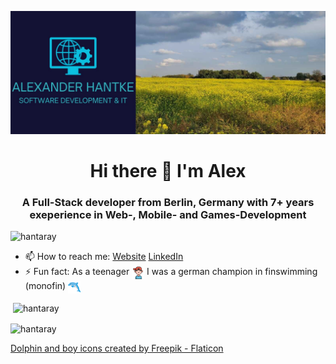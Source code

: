 ![logo](https://github.com/hantaray/hantaray/blob/28ac115d9d41fc0551ca4af7c29bdcb942ad7a74/assets/images/back_github.jpg)

<h1 align="center">Hi there 👋 I'm Alex</h1>
<h3 align="center">A Full-Stack developer from Berlin, Germany with 7+ years exeperience in Web-, Mobile- and Games-Development</h3>

<p align="left"> <img src="https://komarev.com/ghpvc/?username=hantaray&label=Profile%20views&color=0e75b6&style=flat" alt="hantaray" /> </p>

- 📫 How to reach me: [Website](https://www.alexander-hantke.com/) [LinkedIn](https://www.linkedin.com/in/alexander-hantke/?locale=en_US)
- ⚡ Fun fact: As a teenager <img align="center" src="https://github.com/hantaray/hantaray/blob/137e0362d3d60b2e35ee01e70ca7fe4d5c4b71e5/assets/icons/boy.png" alt="boy icon" height="20" width="20" /> I was a german champion in finswimming (monofin) <img align="center" src="https://github.com/hantaray/hantaray/blob/137e0362d3d60b2e35ee01e70ca7fe4d5c4b71e5/assets/icons/dolphin.png" alt="dolphin icon" height="20" width="20" />

<p>&nbsp;<img align="center" src="https://github-readme-stats.vercel.app/api?username=hantaray&show_icons=true&locale=en" alt="hantaray" /></p> <p><img align="center" src="https://github-readme-streak-stats.herokuapp.com/?user=hantaray&" alt="hantaray" /></p>

<a href="https://www.flaticon.com/free-icons/dolphin" title="dolphin icons">Dolphin and boy icons created by Freepik - Flaticon</a>
